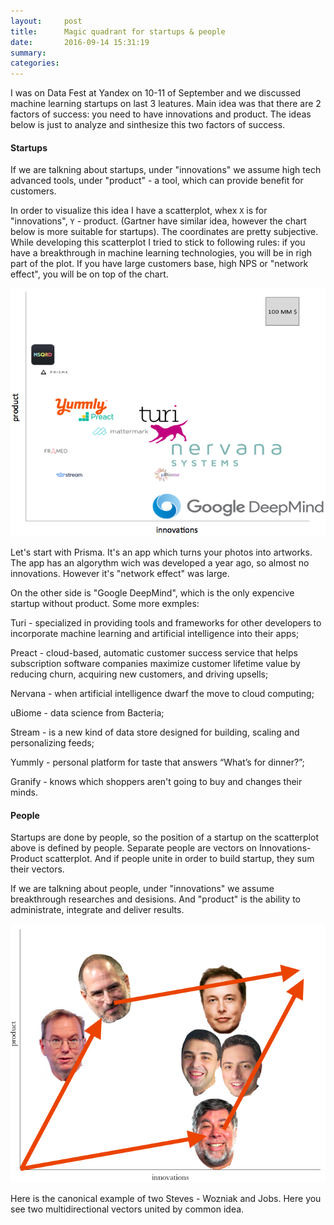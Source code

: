 ```yaml
---
layout:     post
title:      Magic quadrant for startups & people
date:       2016-09-14 15:31:19
summary:    
categories: 
---
```


I was on Data Fest at Yandex on 10-11 of September and we discussed machine learning startups on last 3 leatures.
Main idea was that there are 2 factors of success: you need to have innovations and product. The ideas below is just to analyze and sinthesize this two factors of success.


#### Startups

If we are talkning about startups, under "innovations" we assume high tech advanced tools, under "product" - a tool, which can provide benefit for customers.

In order to visualize this idea I have a scatterplot, whex `X` is for "innovations", `Y` - product. (Gartner have similar idea, however the chart below is more suitable for startups). The coordinates are pretty subjective. While developing this scatterplot I tried to stick to following rules: if you have a breakthrough in machine learning technologies, you will be in righ part of the plot. If you have large customers base, high NPS or "network effect", you will be on top of the chart.

![startups](https://raw.githubusercontent.com/alexakimenko/alexakimenko.github.io/master/images/startups.png)

Let's start with Prisma. It's an app which turns your photos into artworks. The app has an algorythm wich was developed a year ago, so almost no innovations. However it's "network effect" was large. 

On the other side is "Google DeepMind", which is the only expencive startup without product.
Some more exmples:

Turi - specialized in providing tools and frameworks for other developers to incorporate machine learning and artificial intelligence into their apps;

Preact - cloud-based, automatic customer success service that helps subscription software companies maximize customer lifetime value by reducing churn, acquiring new customers, and driving upsells;

Nervana - when artificial intelligence dwarf the move to cloud computing;

uBiome - data science from Bacteria;

Stream - is a new kind of data store designed for building, scaling and personalizing feeds;

Yummly - personal platform for taste that answers “What’s for dinner?”;

Granify	- knows which shoppers aren't going to buy and changes their minds.


#### People


Startups are done by people, so the position of a startup on the scatterplot above is defined by people.
Separate people are vectors on Innovations-Product scatterplot. And if people unite in order to build startup, they sum their vectors.

If we are talkning about people, under "innovations" we assume breakthrough researches and desisions. And "product" is the ability to administrate, integrate and deliver results. 

![people](https://raw.githubusercontent.com/alexakimenko/alexakimenko.github.io/master/images/people.png)

Here is the canonical example of two Steves - Wozniak and Jobs. Here you see two multidirectional vectors united by common idea.

